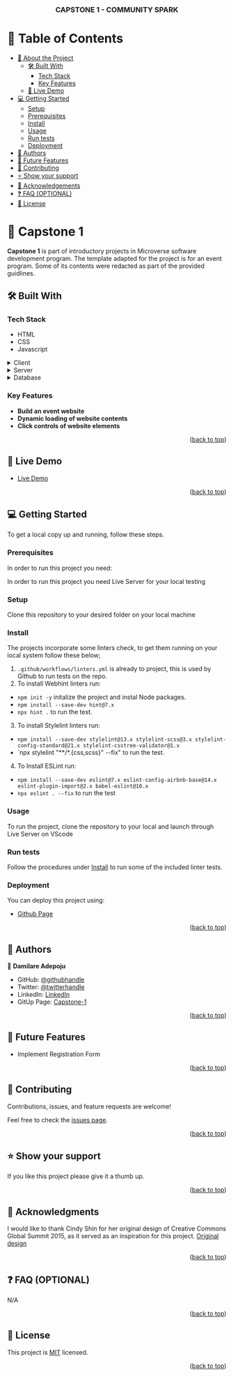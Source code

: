 <a name="readme-top"></a>

<div align="center">

  <h3><b>CAPSTONE 1 - COMMUNITY SPARK</b></h3>

</div>

# 📗 Table of Contents

- [📖 About the Project](#about-project)
  - [🛠 Built With](#built-with)
    - [Tech Stack](#tech-stack)
    - [Key Features](#key-features)
  - [🚀 Live Demo](#live-demo)
- [💻 Getting Started](#getting-started)
  - [Setup](#setup)
  - [Prerequisites](#prerequisites)
  - [Install](#install)
  - [Usage](#usage)
  - [Run tests](#run-tests)
  - [Deployment](#triangular_flag_on_post-deployment)
- [👥 Authors](#authors)
- [🔭 Future Features](#future-features)
- [🤝 Contributing](#contributing)
- [⭐️ Show your support](#support)
- [🙏 Acknowledgements](#acknowledgements)
- [❓ FAQ (OPTIONAL)](#faq)
- [📝 License](#license)

# 📖 Capstone 1 <a name="about-project"></a>

**Capstone 1** is part of introductory projects in Microverse software development program.
The template adapted for the project is for an event program. Some of its contents were redacted as part of the provided guidlines.

## 🛠 Built With <a name="built-with"></a>

### Tech Stack <a name="tech-stack"></a>

- HTML
- CSS
- Javascript

<details>
  <summary>Client</summary>
  <ul>
    <li><a href="">N/A</a></li>
  </ul>
</details>

<details>
  <summary>Server</summary>
  <ul>
    <li><a href="">N/A</a></li>
  </ul>
</details>

<details>
<summary>Database</summary>
  <ul>
    <li><a href="">N/A</a></li>
  </ul>
</details>

### Key Features <a name="key-features"></a>

- **Build an event website**
- **Dynamic loading of website contents**
- **Click controls of website elements**

<p align="right">(<a href="#readme-top">back to top</a>)</p>

## 🚀 Live Demo <a name="live-demo"></a>

- [Live Demo](https://adamilare.github.io/Capstone-1/)

<p align="right">(<a href="#readme-top">back to top</a>)</p>

## 💻 Getting Started <a name="getting-started"></a>

To get a local copy up and running, follow these steps.

### Prerequisites

In order to run this project you need:

In order to run this project you need Live Server for your local testing

### Setup

Clone this repository to your desired folder on your local machine

### Install

The projects incorporate some linters check, to get them running on your local system follow these below;
1. `.github/workflows/linters.yml` is already to project, this is used by Github to run tests on the repo.
2. To install Webhint linters run:
 - `npm init -y` initalize the project and instal Node packages.
 - `npm install --save-dev hint@7.x`
 - `npx hint .` to run the test.
3. To install Stylelint linters run:
 - `npm install --save-dev stylelint@13.x stylelint-scss@3.x stylelint-config-standard@21.x stylelint-csstree-validator@1.x`
 - `npx stylelint "**/*.{css,scss}" --fix" to run the test.
4. To Install ESLint run:
 - `npm install --save-dev eslint@7.x eslint-config-airbnb-base@14.x eslint-plugin-import@2.x babel-eslint@10.x`
 - `npx eslint . --fix` to run the test

### Usage

To run the project, clone the repository to your local and launch through Live Server on VScode

### Run tests

Follow the procedures under [Install](#install) to run some of the included linter tests.

### Deployment

You can deploy this project using:

 - [Github Page](https://pages.github.com)

<p align="right">(<a href="#readme-top">back to top</a>)</p>

## 👥 Authors <a name="authors"></a>

👤 **Damilare Adepoju**

- GitHub: [@githubhandle](https://github.com/adamilare)
- Twitter: [@twitterhandle](https://twitter.com/mailtodare)
- LinkedIn: [LinkedIn](https://linkedin.com/in/adamilare)
- GitUp Page: [Capstone-1](https://adamilare.github.io/Capstone-1/)

<p align="right">(<a href="#readme-top">back to top</a>)</p>


## 🔭 Future Features <a name="future-features"></a>
- Implement Registration Form

<p align="right">(<a href="#readme-top">back to top</a>)</p>

## 🤝 Contributing <a name="contributing"></a>

Contributions, issues, and feature requests are welcome!

Feel free to check the [issues page](https://github.com/adamilare/Capstone-1/issues).

<p align="right">(<a href="#readme-top">back to top</a>)</p>

## ⭐️ Show your support <a name="support"></a>

If you like this project please give it a thumb up.

<p align="right">(<a href="#readme-top">back to top</a>)</p>

## 🙏 Acknowledgments <a name="acknowledgements"></a>

I would like to thank Cindy Shin for her original design of Creative Commons Global Summit 2015, as it served as an inspiration for this project.
[Original design](https://www.behance.net/gallery/29845175/CC-Global-Summit-2015)

<p align="right">(<a href="#readme-top">back to top</a>)</p>

## ❓ FAQ (OPTIONAL) <a name="faq"></a>

N/A

<p align="right">(<a href="#readme-top">back to top</a>)</p>

## 📝 License <a name="license"></a>

This project is [MIT](./LICENSE) licensed.

<p align="right">(<a href="#readme-top">back to top</a>)</p>
